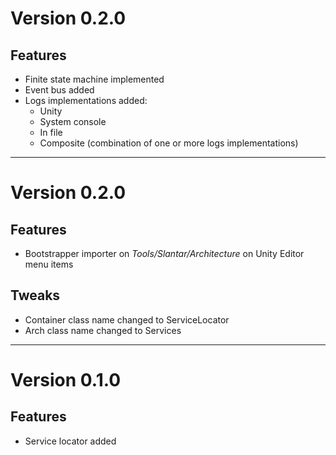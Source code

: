 # Version 0.2.0
## Features
* Finite state machine implemented
* Event bus added
* Logs implementations added:
  * Unity
  * System console
  * In file
  * Composite (combination of one or more logs implementations)

---
# Version 0.2.0
## Features
* Bootstrapper importer on _Tools/Slantar/Architecture_ on Unity Editor menu items
## Tweaks
* Container class name changed to ServiceLocator
* Arch class name changed to Services

---
# Version 0.1.0
## Features
* Service locator added